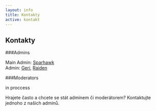 ```yaml
---
layout: info
title: Kontakty
active: kontakt
---
```


## Kontakty

###<span>Admins</span>  

Main Admin: [Sparhawk](http://steamcommunity.com/id/Sp4rh4wk/)  
Admin:</span> [Geri](http://steamcommunity.com/id/Geremmi/), [Raiden](http://steamcommunity.com/profiles/76561197990907444/)

###<span>Moderators</span>  

in proccess  

Hrajete často a chcete se stát adminem či moderátorem? Kontaktujte jednoho z našich adminů.

